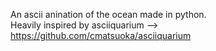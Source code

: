 An ascii anination of the ocean made in python.<br>
Heavily inspired by asciiquarium --> https://github.com/cmatsuoka/asciiquarium
